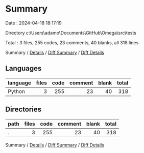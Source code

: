 # Summary

Date : 2024-04-18 18:17:19

Directory c:\\Users\\adamo\\Documents\\GitHub\\Omega\\src\\tests

Total : 3 files,  255 codes, 23 comments, 40 blanks, all 318 lines

Summary / [Details](details.md) / [Diff Summary](diff.md) / [Diff Details](diff-details.md)

## Languages
| language | files | code | comment | blank | total |
| :--- | ---: | ---: | ---: | ---: | ---: |
| Python | 3 | 255 | 23 | 40 | 318 |

## Directories
| path | files | code | comment | blank | total |
| :--- | ---: | ---: | ---: | ---: | ---: |
| . | 3 | 255 | 23 | 40 | 318 |

Summary / [Details](details.md) / [Diff Summary](diff.md) / [Diff Details](diff-details.md)